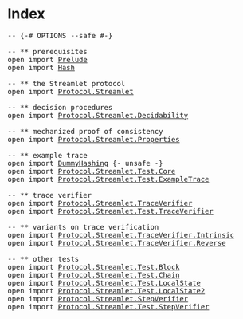 # Index
<pre class="Agda"><a id="17" class="Comment">-- {-# OPTIONS --safe #-}</a>

<a id="44" class="Comment">-- ** prerequisites</a>
<a id="64" class="Keyword">open</a> <a id="69" class="Keyword">import</a> <a id="76" href="Prelude.html" class="Module">Prelude</a>
<a id="84" class="Keyword">open</a> <a id="89" class="Keyword">import</a> <a id="96" href="Hash.html" class="Module">Hash</a>

<a id="102" class="Comment">-- ** the Streamlet protocol</a>
<a id="131" class="Keyword">open</a> <a id="136" class="Keyword">import</a> <a id="143" href="Protocol.Streamlet.html" class="Module">Protocol.Streamlet</a>

<a id="163" class="Comment">-- ** decision procedures</a>
<a id="189" class="Keyword">open</a> <a id="194" class="Keyword">import</a> <a id="201" href="Protocol.Streamlet.Decidability.html" class="Module">Protocol.Streamlet.Decidability</a>

<a id="234" class="Comment">-- ** mechanized proof of consistency</a>
<a id="272" class="Keyword">open</a> <a id="277" class="Keyword">import</a> <a id="284" href="Protocol.Streamlet.Properties.html" class="Module">Protocol.Streamlet.Properties</a>

<a id="315" class="Comment">-- ** example trace</a>
<a id="335" class="Keyword">open</a> <a id="340" class="Keyword">import</a> <a id="347" href="DummyHashing.html" class="Module">DummyHashing</a> <a id="360" class="Comment">{- unsafe -}</a>
<a id="373" class="Keyword">open</a> <a id="378" class="Keyword">import</a> <a id="385" href="Protocol.Streamlet.Test.Core.html" class="Module">Protocol.Streamlet.Test.Core</a>
<a id="414" class="Keyword">open</a> <a id="419" class="Keyword">import</a> <a id="426" href="Protocol.Streamlet.Test.ExampleTrace.html" class="Module">Protocol.Streamlet.Test.ExampleTrace</a>

<a id="464" class="Comment">-- ** trace verifier</a>
<a id="485" class="Keyword">open</a> <a id="490" class="Keyword">import</a> <a id="497" href="Protocol.Streamlet.TraceVerifier.html" class="Module">Protocol.Streamlet.TraceVerifier</a>
<a id="530" class="Keyword">open</a> <a id="535" class="Keyword">import</a> <a id="542" href="Protocol.Streamlet.Test.TraceVerifier.html" class="Module">Protocol.Streamlet.Test.TraceVerifier</a>

<a id="581" class="Comment">-- ** variants on trace verification</a>
<a id="618" class="Keyword">open</a> <a id="623" class="Keyword">import</a> <a id="630" href="Protocol.Streamlet.TraceVerifier.Intrinsic.html" class="Module">Protocol.Streamlet.TraceVerifier.Intrinsic</a>
<a id="673" class="Keyword">open</a> <a id="678" class="Keyword">import</a> <a id="685" href="Protocol.Streamlet.TraceVerifier.Reverse.html" class="Module">Protocol.Streamlet.TraceVerifier.Reverse</a>

<a id="727" class="Comment">-- ** other tests</a>
<a id="745" class="Keyword">open</a> <a id="750" class="Keyword">import</a> <a id="757" href="Protocol.Streamlet.Test.Block.html" class="Module">Protocol.Streamlet.Test.Block</a>
<a id="787" class="Keyword">open</a> <a id="792" class="Keyword">import</a> <a id="799" href="Protocol.Streamlet.Test.Chain.html" class="Module">Protocol.Streamlet.Test.Chain</a>
<a id="829" class="Keyword">open</a> <a id="834" class="Keyword">import</a> <a id="841" href="Protocol.Streamlet.Test.LocalState.html" class="Module">Protocol.Streamlet.Test.LocalState</a>
<a id="876" class="Keyword">open</a> <a id="881" class="Keyword">import</a> <a id="888" href="Protocol.Streamlet.Test.LocalState2.html" class="Module">Protocol.Streamlet.Test.LocalState2</a>
<a id="924" class="Keyword">open</a> <a id="929" class="Keyword">import</a> <a id="936" href="Protocol.Streamlet.StepVerifier.html" class="Module">Protocol.Streamlet.StepVerifier</a>
<a id="968" class="Keyword">open</a> <a id="973" class="Keyword">import</a> <a id="980" href="Protocol.Streamlet.Test.StepVerifier.html" class="Module">Protocol.Streamlet.Test.StepVerifier</a>
</pre>
